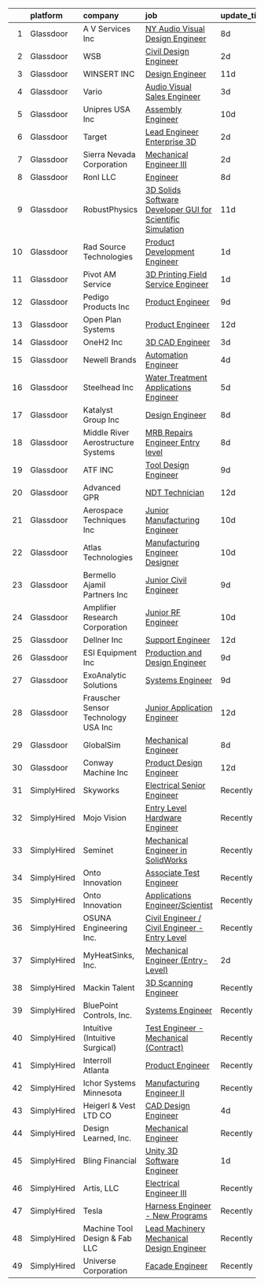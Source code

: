

|    | platform    | company                              | job                                                                                                                                                                                                                                                                                                                                                                                                                                                                                                                                                                                                                                                                                                                                                                                                                                                                                                                                                     | update_time   | location              |
|---:|:------------|:-------------------------------------|:--------------------------------------------------------------------------------------------------------------------------------------------------------------------------------------------------------------------------------------------------------------------------------------------------------------------------------------------------------------------------------------------------------------------------------------------------------------------------------------------------------------------------------------------------------------------------------------------------------------------------------------------------------------------------------------------------------------------------------------------------------------------------------------------------------------------------------------------------------------------------------------------------------------------------------------------------------|:--------------|:----------------------|
|  1 | Glassdoor   | A V Services Inc                     | [ NY  Audio Visual Design Engineer](https://www.glassdoor.com/partner/jobListing.htm?pos=118&ao=1110586&s=58&guid=000001819ecca8659debdc3809e52d27&src=GD_JOB_AD&t=SR&vt=w&ea=1&cs=1_c1486f1a&cb=1656226622029&jobListingId=1007947559108&cpc=060B1E1E70EA5E57&jrtk=3-0-1g6fcpa4nkhr2801-1g6fcpa54k24h800-66a8b7b770e9257f--6NYlbfkN0D_KRozbKJx95I3LRYgbj09bqBDFeyQG4s8tCOB31p2DLOHeGD_9cx5Wr4SHah_ZRQfeSyEbOQAUirE1_kiyaD8q5BjoHKY8YByjhRfdx7l_pMGwymlFBbA020yV0DrMBWXCrVpgnXmB1-pu1tabBOSnvrFkrpOOdAZ-lvXy7Olslc220kGdDcErfu2DMayq5qoKn2GkX16b7CN6KzCnH-e1e8VkR953xP6M7hEe1y7nRB2d530Cdq2fkqEDMq_JG2x039QzUcdh4oViYxKqgg4w3ppFEa9O6tqu3NEEJVNY6k3NlKfjBFyQ8OHhOIS_FCfESk8l0vxSYelBS_rRqMpIZqHteXrRt4lYrx9kiP8OUWEgRn2jJy4sw8Vdkmkdl7xe4zu4wIDe_DMZJ2QQ2Ln4IsHNZlkPyMEyU-gBOoy7L-8jTDRi3NkX-2bcKSyqT9_3SulvIr19XConOaJ3f6mCKHeJtKen5TE0CG-CXnnOIteXNjciql0594u1QJZ5j6AchCR_vLufMXG7wHrjWaD)                                                            | 8d            | New York, NY          |
|  2 | Glassdoor   | WSB                                  | [Civil Design Engineer](https://www.glassdoor.com/partner/jobListing.htm?pos=113&ao=1110586&s=58&guid=000001819ecca8659debdc3809e52d27&src=GD_JOB_AD&t=SR&vt=w&ea=1&cs=1_3ed029a1&cb=1656226622028&jobListingId=1007959605348&cpc=7B442AD132EF99BA&jrtk=3-0-1g6fcpa4nkhr2801-1g6fcpa54k24h800-fe953befeca6fe61--6NYlbfkN0Bridv05Si6RAbyzC6O0TI_3Kv1C2ddB_aXW78TbnIWvAsv65Zl2NiSRUDbm0gRKhC1fOyOwwWlEH-EzS8uc-U3Stm2i2Kv_o2tiijr0xEGgltOulpZm7n8tel0ED7F9TcoZY8M2sPOPCsb2SxG_Ud_dt99_pfQro7o21ftu2548OUr3JqkQp05C-lst5ilbTB-P1JHi1028k3MbVt64rlqSSHpaa9H51QqvzSWBAGjrlDJsspdi2Kx8fjGWqjNsynE0js3tgUOjwpp8wLpIKLUyw8bANvtKMyy4i4q4hYPdgHsugPXVTK9lfbjfRwgXejoyFKAakinTrK5r8w39gNlB8xpyL32ZLLrb5cl7aL-G5wdgU-xFMDfqVaXekX90S1wBCV9QdcCZVIbP8RQCTINRc86fnFF67SmhqXQQmE2V8v088BQpWWA10IrO4BCvIfBysn8k1wpaImZ1a1jk5PBTOGRiwMHA6mU0Q_8mMVEyqTGu3EbDxZEg2r62ZHjeRF_OcvX20OxVA%3D%3D)                                                                            | 2d            | Minneapolis, MN       |
|  3 | Glassdoor   | WINSERT INC                          | [Design Engineer](https://www.glassdoor.com/partner/jobListing.htm?pos=106&ao=1110586&s=58&guid=000001819ecca8659debdc3809e52d27&src=GD_JOB_AD&t=SR&vt=w&ea=1&cs=1_be77abe8&cb=1656226622026&jobListingId=1007939069735&cpc=64C2ECE3D0BE55BF&jrtk=3-0-1g6fcpa4nkhr2801-1g6fcpa54k24h800-e5467fc9970e3f95--6NYlbfkN0AlCIZr5-efc9Yz7h2tYCRZRUE3fkb7r_JY5mAWHUEd8fxLwVsv1SrusAFR16ZWa78tcnfY9AgcykGEbRDwinbBj2-DvMybLfjgD-Yf7GtmVlPr_L1lh6vWDYm7dEtCkuaM2QogOLt0sBFn7vzDcyTPBvGPcFBTXMWzfkhhpveFF44y7p5ILiFNdLvPvwAhGEBH6mPMhuyJGmWscw5MJykHuuKXTU1XMeUssUXMNDNBwbEw4mKk-l9mJ4gUPt2bBhWZWlNs2Ix3UZvdFkDggJdWn_Sh4tYGgSBSXVzFIB-ILu_a0DlIui761b7UkMm5ElVnek9HLwrBtGYhEK8W2dFU_REgmpH8s7WTNXxaV3OQVKLElmW_kvJ8Kr9E_KKFFFbEq-VwhPoV0NBZG-YKMAKrpLs9xO4dCbkTxQh5AfRRkqUhcG2y39GDH_SpEtxCSz2FsdNBYsv5x3b8Y0I2Kbzx08oRpaR8MQ_lG_mL64Zokg36EYW3Wc8_EsuroQA1pX0%3D)                                                                                                | 11d           | Marinette, WI         |
|  4 | Glassdoor   | Vario                                | [Audio Visual Sales Engineer](https://www.glassdoor.com/partner/jobListing.htm?pos=122&ao=1110586&s=58&guid=000001819ecca8659debdc3809e52d27&src=GD_JOB_AD&t=SR&vt=w&ea=1&cs=1_857316cb&cb=1656226622029&jobListingId=1007957200554&cpc=75A994F6883660E9&jrtk=3-0-1g6fcpa4nkhr2801-1g6fcpa54k24h800-1cd875a76430fbde--6NYlbfkN0A4hgeKHdLyHgzaskNEvl2xXMVaueUT71iJOYpLYISQUMokOAxkb6e4txPs6f_S0ebvVT7mjiRIXvY5BrDZHvuKSsr0IpYfoC1TsAC_ZQuScOAhnEr9Rz-GRhmj27X-NIXUH769hQWDtwZmq8aVdcyqDKSjiBY_YyXgHRRdAo-w6Uv0R33OrIb4W-BpGXjT4kvk9-uk3zGvJeMAgChrJHczSGaUrLopNufoY4tOcTFCNIDcNNfcyXxmOQuTpqItBJHvyV-PsK9T48aXiQ6fqgMZmXuoHhgSwFhVZMsYbHrlOnyn0y_VFiU5Dpz2N949sfnaX8i5yLV_1iu3WbG8yNa2K9HmFgXZBOJQf9AngAJhT5GhVhNrtQEj136xTs7yDK6sbV3-D6iValWV4I3l-QLUfYY5_dykeCEs7rhOn9aPXWNtbstgLXnU-hQ328p2JXh2q0vNjVdIODmKBWULsv9JeDMZcQgglM_9vz_dYez5yic0NGmG3rlMDSzVn1qgMeNzGAdkX3L6Wg%3D%3D)                                                                      | 3d            | Remote                |
|  5 | Glassdoor   | Unipres USA  Inc                     | [Assembly Engineer](https://www.glassdoor.com/partner/jobListing.htm?pos=110&ao=1110586&s=58&guid=000001819ecca8659debdc3809e52d27&src=GD_JOB_AD&t=SR&vt=w&ea=1&cs=1_b9d516ac&cb=1656226622027&jobListingId=1007942524065&cpc=63FB6BC992AD38E9&jrtk=3-0-1g6fcpa4nkhr2801-1g6fcpa54k24h800-6c11d2af389d4f53--6NYlbfkN0DdCInOEg45PEDhQV90eck-0juVZlYvV9GE7AlyMe78WU5gJQ3XNB1E5dCkQCvYfU1jPXlks-QW6Oto_ChdZ4UzlXw3BMQFS84p_uWASikVlbbcjwdiUt2iOQNu7G3Gn1LHuXsFM6ftKuH8UaDRvGpGdE2DyRp5ROLnGRvqE-C25Q8h37s52TyT7iXLLfF7YDCcvsv-6zzxKPUdVWPhqO96nt6NHh6xbIPhcS1YlzxcOqp6oBgeHkth7WEvq3B5953pR0KkCbuQLZq7LD5ioQfBLKztS-1wskrjE0-zbfBM3czYLEDbt9aHhEk2_Equr3xf997D0g-_SrLzlMv1XSxDOYMI3QbM5z205UT802T_OEpQS7iPs3zJ3XOOP1BI7eMeqMKFPpcw2cJi94hIAB7Cm7VrGI2IBEu9YgeTHLvwt8NV2i-EfFHC95aWM6Tvk-RKbYZkyt9_KirUWUtbupw0S2FrS6ewayMnlFZ2UaW_QMJ4-rhZZ9mKRpgwBMaALfwkP-qZ9aGOFg%3D%3D)                                                                                | 10d           | Portland, TN          |
|  6 | Glassdoor   | Target                               | [Lead Engineer   Enterprise 3D](https://www.glassdoor.com/partner/jobListing.htm?pos=124&ao=1110586&s=58&guid=000001819ecca8659debdc3809e52d27&src=GD_JOB_AD&t=SR&vt=w&cs=1_3a27145d&cb=1656226622029&jobListingId=1007960560593&cpc=965F231502A4159E&jrtk=3-0-1g6fcpa4nkhr2801-1g6fcpa54k24h800-1e5d440016651d24--6NYlbfkN0AgONBeCfCTVljpwzR96jFX3mtyFC--n153CYnqiKkqIbEzGownH_L0_wgVvmdp1a0EAFonsIBPUVa9ojDhbNcH_ho1ufOl4j5bt21qju-m90_YKqSLVj4O4bnV0oLjXeBgEajIVXunVoCkO77v3hrqg8Ds9CaVn5KBaQFvxSKbZCcgwgFQLZQSa_0tlrzmIgTlY2PfoCKOyAI28M5HlLrGkfaxr-lu7Ha3jLOdi2Hil3weqHm7rdVoRkBl7rS-ShLQFGUb2uDISSUQw5in4Tk5QVXTOTAYePTeFqtsGR4zFivYhVs1YDvKCfSn6csSwv7yt_5axfYPaRC7kwvSE9NU7hbIZWxv-4MCOGRCuoEUBDeGmHt5qpIW1T9tR--rVYhwuK3QPVMKaOf4VYo0B6I3hxPVPuF6Tp9I1fL8aWqLr_lNmIn4qZ7jIs3K1T-T2OU%3D)                                                                                                                                                       | 2d            | Brooklyn Park, MN     |
|  7 | Glassdoor   | Sierra Nevada Corporation            | [Mechanical Engineer III](https://www.glassdoor.com/partner/jobListing.htm?pos=123&ao=1110586&s=58&guid=000001819ecca8659debdc3809e52d27&src=GD_JOB_AD&t=SR&vt=w&cs=1_569402c2&cb=1656226622029&jobListingId=1007959262244&cpc=93B1EA6E25C5ADFD&jrtk=3-0-1g6fcpa4nkhr2801-1g6fcpa54k24h800-f69e735b47fc99cc--6NYlbfkN0D62_JHbrgYxlviA7FwbPsL4TkqsqsoMMqCOTnkHNAsjFce8vIDdSOySZ44GhM1jDylJ_o-veIp-BbZMdQvertn6vQY8NAmlPGqZ-aO8PtYMqBYIICvkodLO8SDxA3i9C0BVHnQbYwffpQsFy92qk5yDarqGe_fzI9jirbU9MhI3uCqd3AIh26fWrz-wVDZnhSm3T9Ez5qomZieIOsLigd3-aC3GzR5JOm3BLUfWvlO7ZOrEsc-T1wx5ginYAuD9dRziIjoPJOoXyaTJdlzD8mCO8WAxMZSoySP1e9PIefW9xE0V4fhKt_5feBhg72mWXTCGVWy643dzzLA00qPhkIVViIf5BqbIwxjN-XIwyZH-3iEQ9cjIlC-MdFTmcze8u7Yd9lbk1TOSPngk3C80DqIA5UOocBPTIpysxzJ9EMpMePDtaNosUPPJBVizKFc_E4B0FPvgWDz_XFF-fUjcqVVV6RrOCcgLaf4-rI4R4l69tCZgy6gU64kfb9hWDZa7kwTYoE-R4GW9fI9dVpEFvPWxZDik_7ECejr58r_8CupGA%3D%3D)                                               | 2d            | Englewood, CO         |
|  8 | Glassdoor   | RonI LLC                             | [Engineer](https://www.glassdoor.com/partner/jobListing.htm?pos=105&ao=1110586&s=58&guid=000001819ecca8659debdc3809e52d27&src=GD_JOB_AD&t=SR&vt=w&ea=1&cs=1_0d1a70c8&cb=1656226622025&jobListingId=1007947196002&cpc=9EB13E95B01F0A94&jrtk=3-0-1g6fcpa4nkhr2801-1g6fcpa54k24h800-c97b25dff19ce901--6NYlbfkN0Dx3r3E47sSe5bB3PIy1uzBZvlB7xy2NhfhZMlxQTsxrM9CNnVPR6P6rFQ3G-4Dl1Pa6HCKB3Sm5wklcPO73QIPemJG3XGCYaf-MCWQb-aL2t7n3Sz-N89DY6vuwqzCA3M1CLdvPwJub4aOIxz40EY6LwSLLKPTB7KzpCsmuLBN_ZBM10Cf8SWi2zhwwwFG8_YNPk8w-OXzSleK3rPIngoBDN3GQIxkxnJbfHz4VSiWa9AqoI0xKRLrb3T2gosJkA66RCj--ffzqvpt4-grYkKOjBF4zx8vDgV9mdUBJILG_K9X3Il2DDtNkGi1ipjd_M5BzBvg2A_8FIHzudSAyi5UmeCZ7LBO_deRUbJCwk0eILwJcdxVqzpRZg90VTf2YDMqcZLPvE-62LTQMDzGdtdm8UD5nHinnmEI5E5fJDrNtdUQvc_RT-O_bRIA-mWLbstbzNyWtEQ_oqdxg4KVzPK1f82x9MdX8a9L6soxfsM-NS3H48QnIvQZ)                                                                                                                     | 8d            | Charlotte, NC         |
|  9 | Glassdoor   | RobustPhysics                        | [3D Solids Software Developer   GUI for Scientific Simulation](https://www.glassdoor.com/partner/jobListing.htm?pos=104&ao=1110586&s=58&guid=000001819ecca8659debdc3809e52d27&src=GD_JOB_AD&t=SR&vt=w&ea=1&cs=1_e04d660a&cb=1656226622025&jobListingId=1007939645720&cpc=25E76428ECF8D141&jrtk=3-0-1g6fcpa4nkhr2801-1g6fcpa54k24h800-4530b0d87336c294--6NYlbfkN0BevOZb7bgHVtZg6wneUdcunOcHKZMYh8OpNEpW_MBDmqvix-hf2npWZcwmSak8KDLAG5uOZfu3iPMwQCo5M9VWPWWBE5JsvYHARI2R-N_M6Dbc3ty3EvP3e3dRDVfsPSYK6-KxkPQbizzmtea1c8o5pZrjU-1CbQknsQJUyxUhwn_91sSBrqOv_Ac2CvY8ebMlVUQQFlAROiJxVo6FGfDtBOqTOnTfoEVQ339AkqAESPhOmnp3L7jnJ994HyA90giC_H29A1ullDQnu2Cn0_X6eBtdG09jrvJrkaFuJemlh2iN2-CbRyGzofg1bmvpH30jvS16sjpJTx3lWNuoxrUd5Ck-kEgzW5YwU9NoOyAVX1gQ4mCytywci3uBfyQpCYP1DcNweDm4rWbv0ZRyaXuU8dbVHJILKrHAX_tYWDuu7y1pkFQqSZYXiRxJK2dsOVHI53E2Vxhi-xs7zKiVbzpgVvQalGhfp_aMSM424oFEiMlf3ggxr1tKuQxcJcMV5N5QU1S07afuVWPd9fOnNPm5QuPugvr0QJmkocWWIjQvdyFoXqgMqej5) | 11d           | San Diego, CA         |
| 10 | Glassdoor   | Rad Source Technologies              | [Product Development Engineer](https://www.glassdoor.com/partner/jobListing.htm?pos=125&ao=1110586&s=58&guid=000001819ecca8659debdc3809e52d27&src=GD_JOB_AD&t=SR&vt=w&ea=1&cs=1_69a68dfc&cb=1656226622030&jobListingId=1007961916332&cpc=9507B69CE123BFBE&jrtk=3-0-1g6fcpa4nkhr2801-1g6fcpa54k24h800-356853e1c005ce2a--6NYlbfkN0CrS4Lh8ogtNOjjDt7uPyu3HK892v2E2niNlV70aik5Tcu7ANY9yrmwlIvU2QQ5X6ZMwoptYQEU9L3gVDvDW4hch5sEhMdA-lLTMLkDncbfCeHN3MDao_HATMWO9hBewF6lKHLXmVdkjykaRWX1s0YcvoPt6d_k0AudhKpE0fTZ7ICSJTtUR65w6cLbLwWcwFlv9RcDB88umrH2XmCzP2BV-pFeo3jPZc2hWsSa_5DOadNXZfghUtGcyLyhotknDSyiv-w4JWK0YuUQb7o6TOBtJ33hJeKt_Rni8pQnehgCMstON24IxQ2k-pR_oLf4WNRLSqgsl3SbXaXuvW7LotpQelh_O84Poh4vE5zqKlgqwmzyaZrY3l2yBm7ToQQUqMdfxe1zV8TNO6bUl8DByNrCq_7YDZ3CewjWYlQadbULgaJWzoMni-wzR79FabEx-1VZtCsO_PfbDNlEBa8XYZL7jbGOvRajt0z6MZ--caPsxUnxx63S5WEb8Md2T8xbox-Ek2z77zZZNKm8574jRGK2)                                                                 | 1d            | Buford, GA            |
| 11 | Glassdoor   | Pivot AM Service                     | [3D Printing Field Service Engineer](https://www.glassdoor.com/partner/jobListing.htm?pos=114&ao=1110586&s=58&guid=000001819ecca8659debdc3809e52d27&src=GD_JOB_AD&t=SR&vt=w&ea=1&cs=1_d5e88111&cb=1656226622028&jobListingId=1007961993041&cpc=A3C165F64CC0ACE0&jrtk=3-0-1g6fcpa4nkhr2801-1g6fcpa54k24h800-eced1190337b2dc1--6NYlbfkN0CbX9TDMZUUYUADwaBp8_hVx-p1QOZgnaSDYdV2Hdg3hfIq0c3kl3MSXi8ads7ToPzuq025CtUrL8iZEfnhr227vbHQzHtb4s1paogpu0HYbXuGUvKR8bLQywzyQfBQWKFG7Ir7onAekW54GAYJlxn4NK3bB46qWSpuqwsEsgGMikci2Ityc99cMmsIddRyl0pGtd-YurkuhVuLIbYqNMEMoeSjZKed_sMeQTAz5ogYIfkCIpNDXHtCnouNr-1Z02T2cdsr9TA2J-V4A-ydEu747Rn2OTnBKjxIsGBbM4R5XN33uaNZDW37q4Vf79f-Hq3kL02JYuUSoC8S7xMsCI05VCHStd7rlGKlVEpj-JMJ84p0CozlLOLRjWxSS9OXCRGvMZAd2MpJp5BhohgJuxWkvlv0r8VZnB-TnHbpQ4uAqTWXQX0HkK2XB4oUMFTDe-tCBWFfGixcEWv-63oJgzYU-fGw_KXsLxPECb3j5EvRq27FPYXdnX6FQmKiASfbXfEAAoc-KbPxsw%3D%3D)                                                               | 1d            | Cleveland, OH         |
| 12 | Glassdoor   | Pedigo Products Inc                  | [Product Engineer](https://www.glassdoor.com/partner/jobListing.htm?pos=116&ao=1110586&s=58&guid=000001819ecca8659debdc3809e52d27&src=GD_JOB_AD&t=SR&vt=w&ea=1&cs=1_f41c7106&cb=1656226622029&jobListingId=1007944919136&cpc=8454459131F57D30&jrtk=3-0-1g6fcpa4nkhr2801-1g6fcpa54k24h800-a47cfb75aaa4f039--6NYlbfkN0Ati8KL_6zj_cuKCw3IpAa3JjpSVMvDhvGNNuMRO1LvMmJPl9jDq_hAMIyvV77Tq_-KuKH4tAOx0Qtqf21VojN-bu7_xgd-B2vzQaDuq1q1uiOtDnvxetN32GB514ej9CHyjh6QTvcRMoveRVkBGrGhYyESMEe9PLXo-AeaZb6nay4tVVzrFeYqMx0r1Bb-ERo4XUDGOydTE1UcuDwt3m7CtYo0I2ZpI2lc3GrYfJkgWufeEJz_uq7rsxVpkaQiciXAburhkIOcF-FHGHTqs-vwrP0t-kueFTALptsevTVRAFra0pBljQckZhwYfWWqP0GuDuAXGS7D1gGkK_ze1MrEiDr3zCszmKAdSN49EgrXlpOoYZMkYM0bATjMv0zSR6sd4csTj9CqC1fDnO7nTUTGpQbBOoNBMNv620_xlfXwcXtGOal65Rh0lUuewl82q-9f7YdhZp6H5xOeHi7obypE2zbbz7Y2F6dr7oQNU4QeAJUbwn6MRNy8RKZtaaPOp9Y%3D)                                                                                               | 9d            | Vancouver, WA         |
| 13 | Glassdoor   | Open Plan Systems                    | [Product Engineer](https://www.glassdoor.com/partner/jobListing.htm?pos=128&ao=1110586&s=58&guid=000001819ecca8659debdc3809e52d27&src=GD_JOB_AD&t=SR&vt=w&ea=1&cs=1_c14a84cb&cb=1656226622030&jobListingId=1007936276094&cpc=9CE383C263CE1797&jrtk=3-0-1g6fcpa4nkhr2801-1g6fcpa54k24h800-038d4d35d04a1b90--6NYlbfkN0DAwgduWqBP7ymGN-lTADpinz2i-23XbRAyg5ywqS-MDZOH5KRN50Eg_UkSQhbAhNtmkoBo5e48jW0FBrbqaCgdY66aUkOmTDXKNkd78kBwzgwWn9oWZh-TnyT9WoTUeXIFGyZPEUi7WeFYuGUN00w1y57uoyoyf0swb6RHJyUb7GDcIjPOcYvQEyaoxJGzdeS1L3uP4gwFJqjj1ZjQ7COA7DAl4KonHqT2RiFLF5tOLAop9ActEFy0c21avPwKmWfwoEHrxrJQgcefz6_yz7V8Lw0aF_r80hdAjgFVLxQBdL3qUDCyjxIsagHbn1-1SCO0liIzoHtW7iu7vyyq9yQJT8m2NscUJhZU4jc0U3St9ertQgggeyD113ANYYJnJWv9FUWu0kk6ox0kIi7PCa8L-OKYZb8V43Vwqmuel1JCDogOsSuHwawr2kuvQVCJN6ORVIKlYeKYoe4flNB0pKIutkaXMfTIP92_71V1gVoAkDD6VTdgXH8UXNPF1y8qqx0%3D)                                                                                               | 12d           | Richmond, VA          |
| 14 | Glassdoor   | OneH2  Inc                           | [3D CAD Engineer](https://www.glassdoor.com/partner/jobListing.htm?pos=120&ao=1110586&s=58&guid=000001819ecca8659debdc3809e52d27&src=GD_JOB_AD&t=SR&vt=w&ea=1&cs=1_7365df4d&cb=1656226622029&jobListingId=1007957368906&cpc=77D8CEE05F182B4C&jrtk=3-0-1g6fcpa4nkhr2801-1g6fcpa54k24h800-dfd618b7c180391f--6NYlbfkN0DSfZl1X0QK-zmVq67bCieVP4XLrROAZV9Y8StZtsmr1H244delD7SgV2fRNDocZo_6I2hk-7Z_Nuj7vjIDMvBg53Q7Jmv56-ComFtrVYhpcUsyC1ulvVmJSGdMM3Zc0NsbgJAC5cDkkfbV3Gt3UnH7pQ4a05ZVyMfUna8GbdCpE1eGtovy8TkbbfdHisKG9aTAMqp4lKZqjLuVPSFHc2cpb28kws_cEImm25YHpvGrG0hE24SabjBaDB24OJpyM-9K91-yvSTr_v-qEinD1ILgHqr7qfbMbE5pclIQyyq_ZFlcAGRChX6jdWZ2keilYG3OIcKYZW4wQvw8akHp7WJIeWZ74d-454QYqjvAR08awnIHh5zJ3sxYTTb7w-bzuM-hvZas7TMrFL0OYzmj5vqiXno2QVxWcjgtpBqfXvM0ICllbryKARzBb0_deqjNBXgJNut6eYyk4MH2wUxYUlV18B1twPsHslaF6l6pl_aVweDljruY4hHIWmN6gOTaWUs2JxGAcB5PO6a6s1C2pyzA5qJs2Ona2UFu0J4eyeH9FvQmln4c3WXc)                                              | 3d            | Hickory, NC           |
| 15 | Glassdoor   | Newell Brands                        | [Automation Engineer](https://www.glassdoor.com/partner/jobListing.htm?pos=102&ao=1110586&s=58&guid=000001819ecca8659debdc3809e52d27&src=GD_JOB_AD&t=SR&vt=w&ea=1&cs=1_8c16c1c7&cb=1656226622025&jobListingId=1007954060241&cpc=826D9D5C55F3CEDD&jrtk=3-0-1g6fcpa4nkhr2801-1g6fcpa54k24h800-b98dfd38074d9754--6NYlbfkN0AF3jWseVdkmOS9YbB2fD3oPEcrbJJ52LJkudAx9bD6Otv-71LLbhDvycyXvX4bhdJ3I3rLcxeAH-BYJWldVvtv6bAV21SMEK1RyAnfKTUiOWg2TUXbhEp0NtfskIHQ1EDyziXXE1nu2hmJ6qk4P7yCTegb5Bc6JOSnhmqnvZcNBqbN0d2mnrGXtlxy42_u-GUhsVWM6LWqp72MUiANvOohp4hWXjhatkSqXQXEoxjN2tveJu5lTcaP_KWKrMBxBjIWYMPct8RxY3cTLUd4VtDxZ0KAwCj0iGmrw0npfd16OY7Qea2x0qMYRvL5iZAicS-C5GSRj6AnJjo3W59EEzK_P9O1Le3bKY2PE53D40OlUIGdKZxKY6K69oQXuoZbqMfB6dfcGp7y8Pu6Xsyu1T6WYfxkXQ-LqahzTUWCUhWZOTXWiKe_DNiIWu_SFqTCyn2OJgVETR2X_c8noyZQFcpwZ4a1KkhSt780LecGnNRIu3c1KlfN_f7-S3rkwY_ZERyVjnCToBKBxQ%3D%3D)                                                                              | 4d            | Fishers, IN           |
| 16 | Glassdoor   | Steelhead  Inc                       | [Water Treatment Applications Engineer](https://www.glassdoor.com/partner/jobListing.htm?pos=117&ao=1110586&s=58&guid=000001819ecca8659debdc3809e52d27&src=GD_JOB_AD&t=SR&vt=w&ea=1&cs=1_d7ffd5d3&cb=1656226622029&jobListingId=1007951957669&cpc=084DC1FB85E2EACF&jrtk=3-0-1g6fcpa4nkhr2801-1g6fcpa54k24h800-4ec9b0a1cfdbf3a2--6NYlbfkN0DukAwDndutArnS8OT3znlJ-TW2KpK_7rZjO0LfXc6UVL6YByrmn0wntBp7FpHZJMV8_yddsv6J5tHBPf3LqN2EsMUY7ZU4u6cXl_BqEGrlzyXDXPvC65AqsAKiBqfr5UG1SuS7pVUn6NtiGgJ3arrbA77oqiLtsAsRgc0U2pE7uA2nihNbNDiADpx8yqrqsy9D3whILVgdsf8v7psF60Pzhhp5_oW2tPHAW6erG0z8oFCi6lVUqzQedPcrT309MtqaYO-nw9sZmTllRjCtbAjnlS6aUxT6GVeu4bzgkxwzr50rmMY1tvv4iooG0LB34F1SdXeH-DlGImkIHILYgYvvUzZxa7GSW7htbFwAFVpjytlJMahT-vDCE0PmWOiEewW5hID4ccsYlTxKObyKWF2_B0rFO4IoMtHt3VTJXehZHlrQAVhxrdJKaAVBtIQYHyCDF2h5fwBuU5ATIH5vtDiHwFvvlciOuUCQErXhDNmvkMRlFnURO3ZBbEI9_CQCbcMlu307I4MO_-EKmiIc6Q_O)                                                        | 5d            | San Antonio, TX       |
| 17 | Glassdoor   | Katalyst Group Inc                   | [Design Engineer](https://www.glassdoor.com/partner/jobListing.htm?pos=115&ao=1110586&s=58&guid=000001819ecca8659debdc3809e52d27&src=GD_JOB_AD&t=SR&vt=w&ea=1&cs=1_0aa16b98&cb=1656226622028&jobListingId=1007947404286&cpc=8BECF21DFAB5FE46&jrtk=3-0-1g6fcpa4nkhr2801-1g6fcpa54k24h800-0e131b9b74dd4a92--6NYlbfkN0CTPpLLRR456xVTXg1HnTrha_X1-RpSk0SIzE8-StGGKiaUuLXvnSdItsUE4P6B06npGlBqouy7K60Vw_-3raujI-BpzqcQ4_I1u4pSYts016gd9Fd54ELmize-EciCdRJ7qPavhlpRaDFk_l3DBlfQGHynW87_3Fx_lbT_Re1AFVl1Zq2rt9MM5TcM5aDuSbq5L30Np-MqTD6FjsU55VmEEzSOZBgZYqIGGCXMipsZU0pCb1YqRSMEI6hHyXMFDGoklaBUtGAuQtBJO4U_vXiw-YYP3uD0StS7iGqg63-klnOFSFJiiG3dASaCeEf0DFjIQRX21IfzwfzKtmS3npL9VZhlWJKST1KJ_LSWcEhcXuZ4YL4VxNLCTbmrhj97nbOP5CvgfxtOERy4oksR_QM6JbQyz_y1VZoyzspiQANFBK0HNsiOVp2AyC-4BQwcVpr6EoTt19xlN8vHOMPYDRMbPFHyzWpYKAUq53fjrtweZpShAcwD_Jbo-aO5uE9ekMUS8qC-Eeeh8Xe55g44Suin)                                                                              | 8d            | North Kansas City, MO |
| 18 | Glassdoor   | Middle River Aerostructure Systems   | [MRB Repairs Engineer  Entry level ](https://www.glassdoor.com/partner/jobListing.htm?pos=129&ao=1110586&s=58&guid=000001819ecca8659debdc3809e52d27&src=GD_JOB_AD&t=SR&vt=w&ea=1&cs=1_65f4f1bb&cb=1656226622030&jobListingId=1007946990136&cpc=0AE43CF55DD5119E&jrtk=3-0-1g6fcpa4nkhr2801-1g6fcpa54k24h800-189108ee6e794dfe--6NYlbfkN0BlbXqzW-WBHcvmHFcG1iOHGW77uvY4U1Pu6OqQcQJITQ5L5u-2Z0OFOfbHStc6WoApDJ8Nnjd7nU8DG9dxfuKPXij6hIHAuKaKkVML-TPdr9zYjFJDNU3aSdmtxRU3aR_W0xHEhVP0iAgyiLmFBUXBHdPx-xS0cPNhgpYYv9-Qd_G351qhMtUcMLWizAv0q8JgtFu9fijCf9JZxigEb4x7T2qXFBWLX1uo5tgBZ1wnYwyEy2jT6aezQa0LkRGPr1GlvHuxRVHwFaRk-G7V_xvPzkROyT2-E3sHRL6vu-TGrVkgE1a42VSGT-dbuj4YoFFMPS0CFJFgocLM6a5edCC4DjHah2v5k7J_5NrspsgC-w93oVwVJlmE2BGGlIa0IYz6kd36p6Ir2l-iY7Q_OLy0KUHhLOzmFf0MLEx_2FDtuWccW-ZNu17lnAhPNH8wVJH2WFX1L1YhOZ7tFWnGJl2Fp_uzGs1V3yKuDOrlQ0wIFA%3D%3D)                                                                                               | 8d            | Baltimore, MD         |
| 19 | Glassdoor   | ATF  INC                             | [Tool Design Engineer](https://www.glassdoor.com/partner/jobListing.htm?pos=111&ao=1110586&s=58&guid=000001819ecca8659debdc3809e52d27&src=GD_JOB_AD&t=SR&vt=w&ea=1&cs=1_999e7b81&cb=1656226622027&jobListingId=1007945369712&cpc=1BEDF207580CCB02&jrtk=3-0-1g6fcpa4nkhr2801-1g6fcpa54k24h800-f23868228ca1d113--6NYlbfkN0DRwyJl1fgYKNme6IzQSIyhM_XSzJMUPqdbj39N4iR9byOXCQaGu1jaEmukVdiI7nlj0IEgnayijPdv7eN759RvEZWJ6etyhcWjCKbnpv59TgjJ3p8nJo1Qn3eLei3uqXIj1wVGKuw1Zmr7hPA0o4Wnt4-Th_JdhEHcWXbGj7LJTEWpsC6WTm9cb9hQdt1x081Em3UipX1dt8RqW9nWeXITblM_BI3S8PXoY_fX8pi-Mppfo0f-FTT-R0uTY0gEXqgf9fukpuL1zfqj18TR9ITlNyz9VVGY6jveqd0xKpyEaGyeO183jTm-1j9UKfRjXQXtH149J6mlXei8dQSm1vIhbPYMpupqZVJljMNtQIWO6M29Yg51zKKKLuyO30eB_88haWgFswX0IvZu7rj0OBFHL_I_mwbdk9CAw7UcNzehjEdfGZGlGhfSbACNdlGMEEIyan-vKDZIKFtxr52_qXP7rp6XaK0j_ZmjfiDAjiddSECvKp5XdXALuY26RzNtbUO6TaBvVCaHDA%3D%3D)                                                                             | 9d            | Lincolnwood, IL       |
| 20 | Glassdoor   | Advanced GPR                         | [NDT Technician](https://www.glassdoor.com/partner/jobListing.htm?pos=130&ao=1110586&s=58&guid=000001819ecca8659debdc3809e52d27&src=GD_JOB_AD&t=SR&vt=w&ea=1&cs=1_adf2b8fd&cb=1656226622030&jobListingId=1007936101423&cpc=0AD3DB1A95BF4639&jrtk=3-0-1g6fcpa4nkhr2801-1g6fcpa54k24h800-c8a8ebfd76f47e1e--6NYlbfkN0BTy4Vq3kUv-8E8fBOrhZt-7WJQYqv7u2ur6JnxlE7nq7GY3159wawR_PMVVVjJ42MZkRN9PU0RgFXo20LonMMvxN1jiJIi7B5DyN5nzuodX_hoj8uRDmtnDxSq1iFPRVhECRqTE4PMXg_NOnVhpqNNJjBvA1-2RFJYR3f8vZdomaVT2evjRzYDzh8Dhulvy6s51gkYw1iWVWSVbBciwZKJscyXX01FpKJRiPz_MxLMRKsDRX7Sje2XmGWSu_vFtAAtF3rLNsW0txxd35W8QDvV2AuHYjDkI9Ena3J36S77ZcbsDncIKKVXufVRAPhLUoIkJXDbGfg34aUFtik_fT0fV2HDuJFdQRH9xE3UYQ1MEuc3jsXVm8zM5QynmbOS1B-24i6KnqbhiYLTiPBT1RrjOvr1kuKyjbrkskDGxzfDstqYgKUnp5nq0fossmMhW32pw5pbCV6B3h0zzgETS0jyv_4gw7eqkMaEX7awKpWzvmjkOO76VdZf8NWCdsHYPfc%3D)                                                                                                 | 12d           | Scottsdale, AZ        |
| 21 | Glassdoor   | Aerospace Techniques  Inc            | [Junior Manufacturing Engineer](https://www.glassdoor.com/partner/jobListing.htm?pos=121&ao=1110586&s=58&guid=000001819ecca8659debdc3809e52d27&src=GD_JOB_AD&t=SR&vt=w&ea=1&cs=1_165f7f34&cb=1656226622029&jobListingId=1007942340520&cpc=0FDC0B3BE6F17F6B&jrtk=3-0-1g6fcpa4nkhr2801-1g6fcpa54k24h800-9f3db8ec0402bcee--6NYlbfkN0Bg5tMOj0Ems4tecW3ZRiKqHBgEeI3oitkHQtigsWOGGJoa5PRPDNxe2-tu7OdXku2-kdlGC85wwCk_Fs3fPkZc8aZfcsBZciUkH37jjuGnX2jU-2d_jUT9x35zvBBoFLNKE7088j_7_eiE3fwLRyJoIaPYFOhtMXgz5fxFcq826xgrRBqxzZIFsir4RoeSequxPgU1EW8PDmCXKkxk1RrklFmDTLNKci7Xz1cIHi9F7bDs-1DDVGklwMASCcpY3RlbBGJzXiMqf-AQY575x6qKS8lJ2FAJRI_qIwcWkJgTIXOIzU-sY8O-bC9tDj9CYcKkL6mws9qbmyecbxAJowL9tedBmedKcC2MYzLEOq96LqE9OV-thpA25_Ubu8Xvva74EQiH5hRvH2DWEv0pOi0sJcJpMtgsEWIWTsXHzhCZ9eIETQglTf0B_W-L06xajQrieF0gZsiI-btKueVo0kz-UG375YnYa9KqzjBxXQEYKAfGXQN6j904WOQqbk0cDxMIVIxiG28b2ikHDNbIcsvG1JSXNcWIkHHiIfW77laHfQ%3D%3D)                                    | 10d           | Middletown, CT        |
| 22 | Glassdoor   | Atlas Technologies                   | [Manufacturing Engineer Designer](https://www.glassdoor.com/partner/jobListing.htm?pos=108&ao=1110586&s=58&guid=000001819ecca8659debdc3809e52d27&src=GD_JOB_AD&t=SR&vt=w&ea=1&cs=1_ff38bafd&cb=1656226622026&jobListingId=1007942362521&cpc=826D9D5C55F3CEDD&jrtk=3-0-1g6fcpa4nkhr2801-1g6fcpa54k24h800-f1e4a7f62a671d02--6NYlbfkN0ACu_hgM4mYOpGjE6TXudS1eLEYdlotK5aSiNrSIRlNjtLvHh3hjvm-FPLgS_lNqJ6VXgTU3PeRHGaOr0IaCyCwv6DOgGpR0huWh79_iycjkZUDUqqHnDfr36fH_HyrbHynClyuryZlGVFg2CHCAoslzKjd8X8qvZ8BOM39FBQQDTphD6JM_4AFAgFMY0NIg5n2M_p2wPVWqzXJadqMPLi0ZvG1legBCCB0Q4rl5sN_bCZQdcC7afuvK5KBoXkU_rZoBGqZp6Sx5av4ywsANlLEgQnTqGLDZTKqwffDqUAOX7byJ4dUVCAPWUxpyzgRsPLTzaVOgJk2zi2w4iPsalgR5R-rVFRvARA4mT5ex-YGgz_zwjBN0XYcZfNEvTaWzF1dAqZtL8tolgtn7UcrT_JJ4dBDeqK8z6IVflDzpj--vxHFDkj0oStdMn-fDkQnFXyoSczfB-ormaebGQsfsctUo-nxunLQUIghJlqcnkKq9Lsei2oKfPtefIVNWvTtkhlu6VwJ3drsKMnENUeyT4H2)                                                              | 10d           | Port Townsend, WA     |
| 23 | Glassdoor   | Bermello Ajamil   Partners  Inc      | [Junior Civil Engineer](https://www.glassdoor.com/partner/jobListing.htm?pos=127&ao=1110586&s=58&guid=000001819ecca8659debdc3809e52d27&src=GD_JOB_AD&t=SR&vt=w&ea=1&cs=1_9a969f0d&cb=1656226622030&jobListingId=1007944769657&cpc=006647ECB170E34D&jrtk=3-0-1g6fcpa4nkhr2801-1g6fcpa54k24h800-7e730b6e58f7521c--6NYlbfkN0D7Z6EHBN1oyXsgFi5ekSy5cjmuK8zPQXO_wUqj7Z7CG7fwYy1CCZJBgK3K4xfZJlX_FjJjah9aK-T41mNpxiMDtkh4Y1RfVKDX4UBSNiaYHF5EpNmAWn-3r3bEP3bLfgRhbYUGIoRx-vUo5FLkrg_plV8tm-jUhOhobp2XvL26l5iPIsrrvLcu3tdN5e56mdP8uI1YzDCqKLMtaFoT3pNSPXEYhLf4etBbXZgXg4h8TgOSEHGVUsDQVgULu5Gh1wtZYvqs5SHPI0FQ5OZJwEmzDm6yYSwiT3jQsBAR34maTmIE1w6x-uigUpBr_9E_bo4F0LBYOU5YcacMnx6BpDirjTtPBO3UcWF81WVSovA_XOQihcSQ9gKxS3VDJZa_Opg4eWTd_ibDiU-fvH2UL_YF_XNMy2mdI2aDldkflhA59Ty9IqnOxF9L5J130mNtvikvHez0KyR6k_bgj57LdynTiMjrM9wIzDbSRDfdmk8vEedNjfTIpNozRFaR4u9SHJ3X-AwygtTYpA%3D%3D)                                                                            | 9d            | Miami, FL             |
| 24 | Glassdoor   | Amplifier Research Corporation       | [Junior RF Engineer](https://www.glassdoor.com/partner/jobListing.htm?pos=126&ao=1110586&s=58&guid=000001819ecca8659debdc3809e52d27&src=GD_JOB_AD&t=SR&vt=w&ea=1&cs=1_7af38d58&cb=1656226622030&jobListingId=1007942305805&cpc=D297ED79D8873EB5&jrtk=3-0-1g6fcpa4nkhr2801-1g6fcpa54k24h800-71b3e3fb060b656d--6NYlbfkN0BhwSWBzNnK6FAQfCqOlvcAZCXqQpIiQyC0tToH9knyLUYGMku0RY8GOWKNwL2mPmpUOSgmZbSMNNYqEKFtZwDqkYUXOuBwk6_laeVzCYcSXMgjD-PjFYhl3oTSHcxez1bWIJ0nJKRf5HYOuTc_nFFv36DysHMHGBepZ2qt4UYydrkLYrAPPzolvrCzUJvqUPW25gqpuJbdE91yAEDQUFE0Mmb17aqLD0e5oZUCx3PF0YpqGMt2ho-HoadDlfBHeUhpCO8ObYV4yppXkYfLdm961fzGAQ_o3x_fR4n0DLvMsR3H4l0r_Wk3WZ-ETlw_xXNlIzdxIIEaIGnHM8GwlooNGQJHv78wpkZ-yYqpCe9oABrsf757-lohcKNZUVcsfqrvNvOOizqlE75OiRlF0HOtYG7ZDVmqgXG4pxF90X5A6bgYftY785B98I9xJ2jmTDaGYoRcCNTTOjGYMK1ekn_eNxVHncHfwbydbCbyKZRzn098liRg0vpi3oDPqgF7fkACPXpzEaEOUugLj5U5WV4p)                                                                           | 10d           | Souderton, PA         |
| 25 | Glassdoor   | Dellner Inc                          | [Support Engineer](https://www.glassdoor.com/partner/jobListing.htm?pos=101&ao=1110586&s=58&guid=000001819ecca8659debdc3809e52d27&src=GD_JOB_AD&t=SR&vt=w&ea=1&cs=1_27b8c950&cb=1656226622025&jobListingId=1007937500052&cpc=6EDA7CBFBA0CD841&jrtk=3-0-1g6fcpa4nkhr2801-1g6fcpa54k24h800-21d00e72f951c6d4--6NYlbfkN0AtlW_omU2Xx3W-19HQ_drmTKCWebiHnmA5lS5PDL5G8awMIg2UWsyncpVTBq58y14JgMI3pcSj7FN9saP5foHUpk0z0K73aihBiLPDT7kjUJ5og2Vr0xP6VBtoPrWl3H9r9G6zcQ48sjl77LUTKtNBKpiSlsU1JSFA3XZz70_sipWCsR6vzRa0ORWRiOCgiNMj2-lKLF0gkJweF8KuhCOBuRcupY_mbYgmVfFRxP9OL9GOYq_Za5wa7quOMYOFAySV_cKA4P7zz_5N6QpNsvxziFIEBhHXltne5OrrlxGR4wkuBtvF7gr-n0U3kDGVhjrIAWrPupKSZB-V4IqDKvgHek_WDPVv2xLD-t6fLUKNpjbFKzRo9UMmH2lM3P28i3OFdVLisvLsuhpJm5uE_tpabv51F0SaH3cGaXC79otcf37mJds89MtyNCg5daFs1AG_asDGHDLRMvEcUyc7WnXOvmHyK7wv9uDI1UtHwXsBUFSiUBXscG624SdNuFly4PA%3D)                                                                                               | 12d           | Charlotte, NC         |
| 26 | Glassdoor   | ESI Equipment  Inc                   | [Production and Design Engineer](https://www.glassdoor.com/partner/jobListing.htm?pos=107&ao=1110586&s=58&guid=000001819ecca8659debdc3809e52d27&src=GD_JOB_AD&t=SR&vt=w&ea=1&cs=1_381ee380&cb=1656226622026&jobListingId=1007944577128&cpc=27DBD27427436EFA&jrtk=3-0-1g6fcpa4nkhr2801-1g6fcpa54k24h800-e5c5f01790334e6c--6NYlbfkN0CKNvdBtBh9SnuMcnkEvhJOJZTsmZHyY3ybnWicrfIHvzkFyTgGLCZJnYB35TTKhhwwM4nyNf12swuiuXc7hP0_a29W6lkCv21zmIRT6Ku9p7Lng5eC8M2rYqw_G1i1gfbEHYp-YOkOtGKADO2EjfQHzxSSK6DYTMQ3Hhpo87Wc6YEH_sd7w8-4FYvkzphm_SzQWgXoChqyXhoPb3P0IzU6zqIC1oI_JULkE_6a4o8igBMBWvgixR4yGleoOsKHxQPMczAWdxZwK1ia65S-ju8dVa9UWI66fDOketUB0Q8qCKYrIYetuqo3RcP6IewvPYms-fDT5rs5gpcobV_o2pytghp3vdPMkk0GYfe5FS0TWJEcDCfBMKzkoNuGnVwIbzbNu7lUCU7YIadBRJybayOXLrRLf32HFVuyNUM5bx_z8mMEaMfX2rpRSbabwRsukg6aRhpWBQy6k6M1-U-lW5voQlUsxwnq_dNd42xPbZvaJOhdWOv4XQnleeBIFtkLh3lyWVNmdjuqUn_Q-NEEXgzH)                                                               | 9d            | Montgomeryville, PA   |
| 27 | Glassdoor   | ExoAnalytic Solutions                | [Systems Engineer](https://www.glassdoor.com/partner/jobListing.htm?pos=109&ao=1110586&s=58&guid=000001819ecca8659debdc3809e52d27&src=GD_JOB_AD&t=SR&vt=w&ea=1&cs=1_d8232cdc&cb=1656226622027&jobListingId=1007945510816&cpc=BDD2FBAC58A35FC0&jrtk=3-0-1g6fcpa4nkhr2801-1g6fcpa54k24h800-60c258972782df6f--6NYlbfkN0Azr2ievZW4enxiOTulu5H8gfi8xPg_tvMZL16RGT5tQdqrjLdjMJNNM3a2Rs2RZVHtO7LDGZ7KJohgCemQDgS3vufSoVvLucF6VFdag7LnyWcQEfGDkzg0rR-bo6VOBmKNIHZWCR2BxEZh7bJQFT_-TjxT2f-snz5rUgQtqRJajvHu_eTr8vTIF4S33R5oiPzNCXFdVzctLvhvrUemQNC8Bnabnsjt10jwlZ7r97OHYlYd9ebVlH8pG9ALgG8nQpUjPuQsPxKkuAesrhrpteDbAOZT4kQH_oWr1aQjZtXB1dWpb164F4RqY053CT_hPMbF0AFxac7yKT_qvNi-oJzPw2NJcw2jmO1r0Xk3J_uanrBiEKmN_QGszfHWRAHXXPNPuDN0-FRb8b23n_Bjj5h4logZQNaZWK54zXQXWWPEVYBB06aNhb9sg0QLqj4dP5huy4NoBr7tNmruqL6YPKZ1xmtCdCcExX017lDS1wa_3hcJOOfIAPfa6HxymrlfRYxS-G844lzsQClEHYsgxTaMxHwmxXTYxVY%3D)                                                               | 9d            | Colorado Springs, CO  |
| 28 | Glassdoor   | Frauscher Sensor Technology USA  Inc | [Junior Application Engineer](https://www.glassdoor.com/partner/jobListing.htm?pos=112&ao=1110586&s=58&guid=000001819ecca8659debdc3809e52d27&src=GD_JOB_AD&t=SR&vt=w&ea=1&cs=1_e8223316&cb=1656226622028&jobListingId=1007937006004&cpc=5856C6BBA3EB0DBC&jrtk=3-0-1g6fcpa4nkhr2801-1g6fcpa54k24h800-269d2c6b900b9f71--6NYlbfkN0Bzkuy17zoNwKMVjyusHhR7JNYo3SmelKzW8jp1Pa4TkyZTFe0M7-lDrdjGPVu8PQn0dVKczAeJiS5LH4Ms3GaxgKK7ENQpswtbIMp29yH_AhANvbcH38OqjLq3xOfit-bKeYV-N_I_k1vMovdKMy-sk2PYyPQFhI8gCcodBoFUkazBgyvDMdnIYtII4X94Y7k9wM2y7JT--TN27efW_vyNkyfPv1_LMY6n3zVwFRWe-N8crElcgST9se8j38OPrtNbnhUCPUCrkn193MtO9Z1VvmytOcd4AB4uSw4lLhWEUWjlLhEn2m6z_d3Fklt-EhSbjrk5iwPtbLAml56lZKUlOv8aBb2MtiHMHSUId9Tbl7VpQu3ORDWqtKvXThhBmaQJrTOy6eLn69QTvM6N0vVjZV4pAFwqrZdaNhVZovHLQwqHU_qnfVShIoaC8vsWoY4ujoJsVUD0BALDEnautS6LetDtlOkE1neWp_o9KCDmeB_Y9JaNjHSLUy3RdL6mh7dSgS8HdEsJPWcGmPeGMmNB)                                                                  | 12d           | Princeton, NJ         |
| 29 | Glassdoor   | GlobalSim                            | [Mechanical Engineer](https://www.glassdoor.com/partner/jobListing.htm?pos=119&ao=1110586&s=58&guid=000001819ecca8659debdc3809e52d27&src=GD_JOB_AD&t=SR&vt=w&ea=1&cs=1_c75227dd&cb=1656226622029&jobListingId=1007947377404&cpc=8192C26A3A55C10B&jrtk=3-0-1g6fcpa4nkhr2801-1g6fcpa54k24h800-2045836b5c7117b8--6NYlbfkN0Dc5xO6tp443Ca7nfeVJoJz_rSC554vbd-Hi2Qv4gpahBRs_0pX7yT_QZwvwigTjKhbeMLJ0PXJdCmFo2ixxd9HiYrB19q9QopoBn-4HKED5tEU0p2EAUeTc-Oqq5AlKDySZxnB0_A4zymUdHvRZqmvuQ6ZY4dvekg3qy7vrKUhq3W4Yz2otiGfjyHhAfBNKBWVMsuoJn0UNeyaYECQgby4NiUqS6mlrqW8qCaqTMq9OGLDCxNgyNlAhp1x3MziGrIhYpCTpt_00zAG2sR2dZRzEemDzQkuZ07LxQ_ik78TUXRfqHsyr6Qj0jbsm6iiXbHCrBJ04b-i3teQghACJLe9oS4dkz86QbF9XuBV3Vh2PVBUgZGqrEaJU7bdIf0sImEsUfNqm9NDY9mo-8Y8mfwIZGRUsnrlwUkwVm7ZmzBZtx66N_1UF-Co1oKxjAD2vp4BfbwgGdruefUR9hZSjsj_GCNbXi3tNHrL0o1TwkNRutX-a_YMch46YRqHK5-Y0aA%3D)                                                                                            | 8d            | Sandy, UT             |
| 30 | Glassdoor   | Conway Machine  Inc                  | [Product Design Engineer](https://www.glassdoor.com/partner/jobListing.htm?pos=103&ao=1110586&s=58&guid=000001819ecca8659debdc3809e52d27&src=GD_JOB_AD&t=SR&vt=w&ea=1&cs=1_df7fbc68&cb=1656226622025&jobListingId=1007936292115&cpc=7B153F13FE13ED32&jrtk=3-0-1g6fcpa4nkhr2801-1g6fcpa54k24h800-30b64d1b5f33561f--6NYlbfkN0D4nuovUOU2dPryPr7-xanE7ZFWASvaSyNm3BqXIbrO0nsben7owtWgaEE1XW2UHstKeXtQFi___gqz8xTJNxn9IaVE5vJk6wESzTdNQ43JHNwXO9MDhlbo6aLQD2eAu0xhGfM9eYBrsYMwNfhKAaA91pBl-6Dto1X8G9PkQ9H7moXvx7ULgGixqsg_frZK1N4XLRdHCvjW4xuyyrQBQTN5Peh1pa4vIzIpEGfIambLJQEt1YNiBnHMG5WISo24oQoiBhypphBSOLgKJce0KiAJjzcSmpE8WoIZP7hq8UBFvmbBOHvE0CjmspBx_J2Ituwahm_wZc8ZvxrGyemwYQoBSf4Ia5J9jrXSjYpA7B2yX3tLGPb6QZI46EdwmTQ59kEwrTlc3mnhQZqsPDAbVNKT6STnyNfjdtJ4NPHJ07DiYFQgM4QUdlvluKHSESFaAdecbWAnxf_KtzaYob-8Senedf66zYnZx_ZcrhNyMJldu_WBDZiKGvWEWqN3Tx4Znh2F1hUOjO3PZw%3D%3D)                                                                          | 12d           | Conway, AR            |
| 31 | SimplyHired | Skyworks                             | [Electrical Senior Engineer](https://www.simplyhired.com/job/G5rUlmijNBl4Ib8IIjlgliVLH89tY3E1JfRDFJ0pO8dG4-7qarRAuw?q=3d+engineer)                                                                                                                                                                                                                                                                                                                                                                                                                                                                                                                                                                                                                                                                                                                                                                                                                      | Recently      | San Jose, CA          |
| 32 | SimplyHired | Mojo Vision                          | [Entry Level Hardware Engineer](https://www.simplyhired.com/job/j9BPlrv6ywit7rixLK4YCxNaPC7rsZj3P-L7KgtqX5shy1qC2zzB4Q?q=3d+engineer)                                                                                                                                                                                                                                                                                                                                                                                                                                                                                                                                                                                                                                                                                                                                                                                                                   | Recently      | Saratoga, CA          |
| 33 | SimplyHired | Seminet                              | [Mechanical Engineer in SolidWorks](https://www.simplyhired.com/job/39fTeGfTYctI-ZyBX0KcXgzCjcEYyjt_9ZDT_4AEFMNOOJwKL-QG9g?q=3d+engineer)                                                                                                                                                                                                                                                                                                                                                                                                                                                                                                                                                                                                                                                                                                                                                                                                               | Recently      | San Jose, CA          |
| 34 | SimplyHired | Onto Innovation                      | [Associate Test Engineer](https://www.simplyhired.com/job/PuIzd0uBw58o-EQwehKLli8Kn5qMhun7JbfM6u38BLFzBEmbsfOE6g?q=3d+engineer)                                                                                                                                                                                                                                                                                                                                                                                                                                                                                                                                                                                                                                                                                                                                                                                                                         | Recently      | Milpitas, CA          |
| 35 | SimplyHired | Onto Innovation                      | [Applications Engineer/Scientist](https://www.simplyhired.com/job/mF7HCW9kiIJpzI_DDf-JtgXseTpSjhYqGcFSmSkeRcuCXVJnH-7MGg?q=3d+engineer)                                                                                                                                                                                                                                                                                                                                                                                                                                                                                                                                                                                                                                                                                                                                                                                                                 | Recently      | Arizona               |
| 36 | SimplyHired | OSUNA Engineering Inc.               | [Civil Engineer / Civil Engineer - Entry Level](https://www.simplyhired.com/job/Q9TgIkDZNGsNGrnpxX6ygj8pzHDQiCHSxYddvCv4UkSaWQy5Ucty6Q?q=3d+engineer)                                                                                                                                                                                                                                                                                                                                                                                                                                                                                                                                                                                                                                                                                                                                                                                                   | Recently      | San Jose, CA          |
| 37 | SimplyHired | MyHeatSinks, Inc.                    | [Mechanical Engineer (Entry-Level)](https://www.simplyhired.com/job/cBEn61Cb54j0ww6nGz0QCG6cTZimTJVmU_aGTPh7-Gt_SSVH6gCWuQ?q=3d+engineer)                                                                                                                                                                                                                                                                                                                                                                                                                                                                                                                                                                                                                                                                                                                                                                                                               | 2d            | Livermore, CA         |
| 38 | SimplyHired | Mackin Talent                        | [3D Scanning Engineer](https://www.simplyhired.com/job/UeSWZYnX7kDOVG816trivtvjHS75T_9AJJvNnq8Gr6sqH_DlO5m1WA?q=3d+engineer)                                                                                                                                                                                                                                                                                                                                                                                                                                                                                                                                                                                                                                                                                                                                                                                                                            | Recently      | Redmond, WA           |
| 39 | SimplyHired | BluePoint Controls, Inc.             | [Systems Engineer](https://www.simplyhired.com/job/Czg9p1CVLG8RuU-3j10XxyDaNlfXHYFSuY466-wfGIYBiAdc0qDk7w?q=3d+engineer)                                                                                                                                                                                                                                                                                                                                                                                                                                                                                                                                                                                                                                                                                                                                                                                                                                | Recently      | Milpitas, CA          |
| 40 | SimplyHired | Intuitive (Intuitive Surgical)       | [Test Engineer - Mechanical (Contract)](https://www.simplyhired.com/job/jOBYyMr8YdBGgs8QFg_JzMxnma7TdCg7Gjugg5lo7Pajir63oK_2xQ?q=3d+engineer)                                                                                                                                                                                                                                                                                                                                                                                                                                                                                                                                                                                                                                                                                                                                                                                                           | Recently      | Sunnyvale, CA         |
| 41 | SimplyHired | Interroll Atlanta                    | [Product Engineer](https://www.simplyhired.com/job/w_tTp5T2jrDZvRDzaP1BN0K6KudcaUzVh8drnZlCpGMpOLK3ZUbvCQ?q=3d+engineer)                                                                                                                                                                                                                                                                                                                                                                                                                                                                                                                                                                                                                                                                                                                                                                                                                                | Recently      | Hiram, GA             |
| 42 | SimplyHired | Ichor Systems Minnesota              | [Manufacturing Engineer II](https://www.simplyhired.com/job/XpLm4KpblEXrB_s-iCzKmUvZD-wWwhfk8yq83ZdypmXZUENIKyBdtw?q=3d+engineer)                                                                                                                                                                                                                                                                                                                                                                                                                                                                                                                                                                                                                                                                                                                                                                                                                       | Recently      | Sauk Rapids, MN       |
| 43 | SimplyHired | Heigerl & Vest LTD CO                | [CAD Design Engineer](https://www.simplyhired.com/job/2FuMkBXx0mLofoxsSiZJkWDW97Jvk4nc30iTdIBuY5zF1UM9QO_8nA?q=3d+engineer)                                                                                                                                                                                                                                                                                                                                                                                                                                                                                                                                                                                                                                                                                                                                                                                                                             | 4d            | Remote                |
| 44 | SimplyHired | Design Learned, Inc.                 | [Mechanical Engineer](https://www.simplyhired.com/job/cFisiq3U-0hNsVnBs5g9aBY0pOKXdCbxa3wR-PBJl7ewFcsV5JAE5w?q=3d+engineer)                                                                                                                                                                                                                                                                                                                                                                                                                                                                                                                                                                                                                                                                                                                                                                                                                             | Recently      | Norwich, CT           |
| 45 | SimplyHired | Bling Financial                      | [Unity 3D Software Engineer](https://www.simplyhired.com/job/rnh22HCDCvwMWqYM169xMugbTjJ-Qok-zDcWdd6DH7XJBfYjb89KIQ?q=3d+engineer)                                                                                                                                                                                                                                                                                                                                                                                                                                                                                                                                                                                                                                                                                                                                                                                                                      | 1d            | Costa Mesa, CA        |
| 46 | SimplyHired | Artis, LLC                           | [Electrical Engineer III](https://www.simplyhired.com/job/mGls0yLgts6qQFMKegT5SY96wmdZd1K_jdSyCVyHYgTcHkpoVm9TRA?q=3d+engineer)                                                                                                                                                                                                                                                                                                                                                                                                                                                                                                                                                                                                                                                                                                                                                                                                                         | Recently      | Herndon, VA           |
| 47 | SimplyHired | Tesla                                | [Harness Engineer - New Programs](https://www.simplyhired.com/job/6Gkl12wp1omZzGxagPNSjXITnCpYkOYvBQ4CvC3KCYQVQ82OhDiIkA?q=3d+engineer)                                                                                                                                                                                                                                                                                                                                                                                                                                                                                                                                                                                                                                                                                                                                                                                                                 | Recently      | Sunnyvale, CA         |
| 48 | SimplyHired | Machine Tool Design & Fab LLC        | [Lead Machinery Mechanical Design Engineer](https://www.simplyhired.com/job/s6-6ptlK8dzUkJdu4KCGsSBqY49t_zXmkx6T4fNs610DtAu3fiqI9A?q=3d+engineer)                                                                                                                                                                                                                                                                                                                                                                                                                                                                                                                                                                                                                                                                                                                                                                                                       | Recently      | Fostoria, OH          |
| 49 | SimplyHired | Universe Corporation                 | [Facade Engineer](https://www.simplyhired.com/job/ClzruATpfdVctiJFWEkn1hUPOWVQN4XFlKY5kus2nR4jESyxSd70LQ?q=3d+engineer)                                                                                                                                                                                                                                                                                                                                                                                                                                                                                                                                                                                                                                                                                                                                                                                                                                 | Recently      | Bridgeton, MO         |